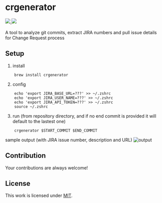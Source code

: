# crgenerator

<a href="#">
 <img src="https://img.shields.io/badge/license-MIT-blue.svg">
</a>
<a href="?tab=readme-ov-file#contribution">
 <img src="https://img.shields.io/badge/PRs-welcome-brightgreen.svg?style=flat-square">
</a>
<br><br>
A tool to analyze git commits, extract JIRA numbers and pull issue details for Change Request process

## Setup ##
1. install
```
    brew install crgenerator
```
2. config
```
    echo 'export JIRA_BASE_URL=???' >> ~/.zshrc
    echo 'export JIRA_USER_NAME=???' >> ~/.zshrc
    echo 'export JIRA_API_TOKEN=???' >> ~/.zshrc
    source ~/.zshrc
```
3. run (from repository directory, and if no end commit is provided it will default to the lastest one)
```
    crgenerator $START_COMMIT $END_COMMIT
```

sample output (with JIRA issue number, description and URL)
![output](https://github.com/user-attachments/assets/92ec4ca9-3757-4378-a84c-5c48943a915e)



## Contribution ##
Your contributions are always welcome!

## License ##
This work is licensed under [MIT](https://opensource.org/licenses/MIT).
